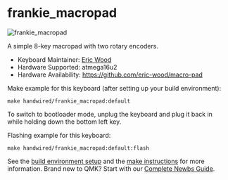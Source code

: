 # frankie_macropad

![frankie_macropad](https://i.imgur.com/X46CSH7h.jpg)

A simple 8-key macropad with two rotary encoders.

* Keyboard Maintainer: [Eric Wood](https://github.com/eric-wood)
* Hardware Supported: atmega16u2
* Hardware Availability: https://github.com/eric-wood/macro-pad

Make example for this keyboard (after setting up your build environment):

    make handwired/frankie_macropad:default

To switch to bootloader mode, unplug the keyboard and plug it back in while holding down the bottom left key.

Flashing example for this keyboard:

    make handwired/frankie_macropad:default:flash

See the [build environment setup](https://docs.qmk.fm/#/getting_started_build_tools) and the [make instructions](https://docs.qmk.fm/#/getting_started_make_guide) for more information. Brand new to QMK? Start with our [Complete Newbs Guide](https://docs.qmk.fm/#/newbs).
